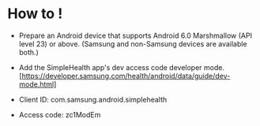 # How to ! #

+ Prepare an Android device that supports Android 6.0 Marshmallow (API level 23) or above.
 (Samsung and non-Samsung devices are available both.)
+ Add the SimpleHealth app's dev access code developer mode.
[https://developer.samsung.com/health/android/data/guide/dev-mode.html]

 + Client ID: com.samsung.android.simplehealth
 + Access code: zc1ModEm